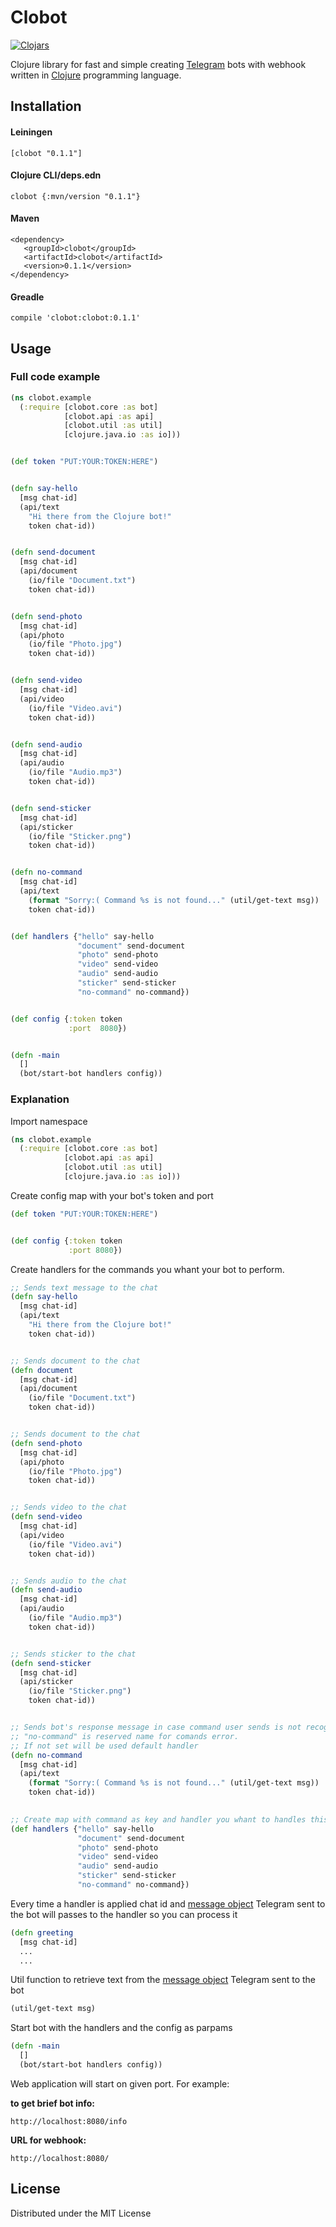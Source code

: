 # Clobot

[![Clojars](https://img.shields.io/clojars/v/clobot.svg)](https://clojars.org/clobot)

Clojure library for fast and simple creating [Telegram](https://telegram.org) bots with webhook written in [Clojure](http://clojure.org) programming language.


## Installation

#### Leiningen
    [clobot "0.1.1"]
    
#### Clojure CLI/deps.edn
    clobot {:mvn/version "0.1.1"}
    
#### Maven
    <dependency>
       <groupId>clobot</groupId>
       <artifactId>clobot</artifactId>
       <version>0.1.1</version>
    </dependency>
    
#### Greadle
    compile 'clobot:clobot:0.1.1'


## Usage

### Full code example

```Clojure
(ns clobot.example
  (:require [clobot.core :as bot]
            [clobot.api :as api]
            [clobot.util :as util]
            [clojure.java.io :as io]))


(def token "PUT:YOUR:TOKEN:HERE")


(defn say-hello
  [msg chat-id]
  (api/text
    "Hi there from the Clojure bot!"
    token chat-id))


(defn send-document
  [msg chat-id]
  (api/document
    (io/file "Document.txt")
    token chat-id))


(defn send-photo
  [msg chat-id]
  (api/photo
    (io/file "Photo.jpg")
    token chat-id))


(defn send-video
  [msg chat-id]
  (api/video
    (io/file "Video.avi")
    token chat-id))


(defn send-audio
  [msg chat-id]
  (api/audio
    (io/file "Audio.mp3")
    token chat-id))


(defn send-sticker
  [msg chat-id]
  (api/sticker
    (io/file "Sticker.png")
    token chat-id))


(defn no-command
  [msg chat-id]
  (api/text
    (format "Sorry:( Command %s is not found..." (util/get-text msg))
    token chat-id))


(def handlers {"hello" say-hello
               "document" send-document
               "photo" send-photo
               "video" send-video
               "audio" send-audio
               "sticker" send-sticker
               "no-command" no-command})


(def config {:token token
             :port  8080})


(defn -main
  []
  (bot/start-bot handlers config))
```


### Explanation


Import namespace
```Clojure
(ns clobot.example
  (:require [clobot.core :as bot]
            [clobot.api :as api]
            [clobot.util :as util]
            [clojure.java.io :as io]))
```

Create config map with your bot's token and port
```Clojure
(def token "PUT:YOUR:TOKEN:HERE")


(def config {:token token
             :port 8080})
```

Create handlers for the commands you whant your bot to perform.
```Clojure
;; Sends text message to the chat
(defn say-hello
  [msg chat-id]
  (api/text
    "Hi there from the Clojure bot!"
    token chat-id))


;; Sends document to the chat
(defn document
  [msg chat-id]
  (api/document
    (io/file "Document.txt")
    token chat-id))


;; Sends document to the chat
(defn send-photo
  [msg chat-id]
  (api/photo
    (io/file "Photo.jpg")
    token chat-id))


;; Sends video to the chat
(defn send-video
  [msg chat-id]
  (api/video
    (io/file "Video.avi")
    token chat-id))


;; Sends audio to the chat
(defn send-audio
  [msg chat-id]
  (api/audio
    (io/file "Audio.mp3")
    token chat-id))


;; Sends sticker to the chat
(defn send-sticker
  [msg chat-id]
  (api/sticker
    (io/file "Sticker.png")
    token chat-id))


;; Sends bot's response message in case command user sends is not recognized
;; "no-command" is reserved name for comands error.
;; If not set will be used default handler
(defn no-command
  [msg chat-id]
  (api/text
    (format "Sorry:( Command %s is not found..." (util/get-text msg))
    token chat-id))
    

;; Create map with command as key and handler you whant to handles this command as values
(def handlers {"hello" say-hello
               "document" send-document
               "photo" send-photo
               "video" send-video
               "audio" send-audio
               "sticker" send-sticker
               "no-command" no-command})
```

Every time a handler is applied chat id and [message object](https://core.telegram.org/bots/api#message) Telegram sent to the bot will passes to the handler so you can process it
```Clojure
(defn greeting
  [msg chat-id]
  ...
  ...
```
Util function to retrieve text from the [message object](https://core.telegram.org/bots/api#message) Telegram sent to the bot
```Clojure
(util/get-text msg)
```

Start bot with the handlers and the config as parpams
```Clojure
(defn -main
  []
  (bot/start-bot handlers config))
```

Web application will start on given port. For example: 

**to get brief bot info:**
```
http://localhost:8080/info   
```
**URL for webhook:**
```
http://localhost:8080/  
```


## License

Distributed under the MIT License
